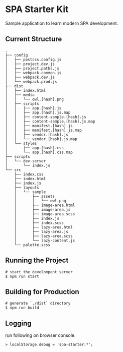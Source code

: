 # SPA Starter Kit

Sample application to learn modern SPA development.

## Current Structure

```
.
├── config
│   ├── postcss.config.js
│   ├── project.dev.js
│   ├── project.paths.js
│   ├── webpack.common.js
│   ├── webpack.dev.js
│   └── webpack.prod.js
├── dist
│   ├── index.html
│   ├── media
│   │   └── owl.[hash].png
│   ├── scripts
│   │   ├── app.[hash].js
│   │   ├── app.[hash].js.map
│   │   ├── content-sample.[hash].js
│   │   ├── content-sample.[hash].js.map
│   │   ├── manifest.[hash].js
│   │   ├── manifest.[hash].js.map
│   │   ├── vendor.[hash].js
│   │   └── vendor.[hash].js.map
│   └── styles
│       ├── app.[hash].css
│       └── app.[hash].css.map
├── scripts
│   └── dev-server
│       └── index.js
└── src
    ├── index.css
    ├── index.html
    ├── index.js
    ├── layouts
    │   └── sample
    │       ├── assets
    │       │   └── owl.png
    │       ├── image-area.html
    │       ├── image-area.js
    │       ├── image-area.scss
    │       ├── index.js
    │       ├── index.scss
    │       ├── lazy-area.html
    │       ├── lazy-area.js
    │       ├── lazy-area.scss
    │       └── lazy-content.js
    └── palette.scss
```

## Running the Project

```
# start the develompent server
$ npm run start
```

## Building for Production

```
# generate `./dist` directory
$ npm run build
```

## Logging

run following on browser console.

```
> localStorage.debug = 'spa-starter:*';
```
